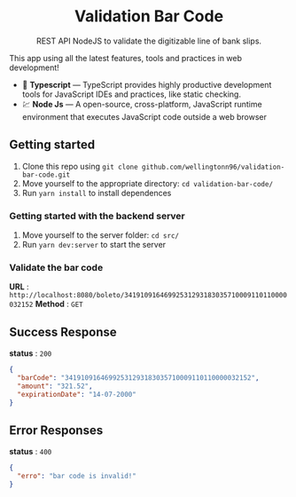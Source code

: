 <h1 align="center">
Validation Bar Code
</h1>
<p align="center">REST API NodeJS to validate the digitizable line of bank slips.</p>

This app using all the latest features, tools and practices in web development!

- :blue_book: **Typescript** — TypeScript provides highly productive development tools for JavaScript IDEs and practices, like static checking.
- 💹 **Node Js** — A open-source, cross-platform, JavaScript runtime environment that executes JavaScript code outside a web browser

## Getting started

1. Clone this repo using `git clone github.com/wellingtonn96/validation-bar-code.git`
2. Move yourself to the appropriate directory: `cd validation-bar-code/`
3. Run `yarn install` to install dependences

### Getting started with the backend server

1. Move yourself to the server folder: `cd src/`
2. Run `yarn dev:server` to start the server

### Validate the bar code

**URL** : `http://localhost:8080/boleto/34191091646992531293183035710009110110000032152` **Method** : `GET`


## Success Response

**status** : `200`

```json
{
  "barCode": "34191091646992531293183035710009110110000032152",
  "amount": "321.52",
  "expirationDate": "14-07-2000"
}
```

## Error Responses

**status** : `400`

```json
{
  "erro": "bar code is invalid!"
}
```
